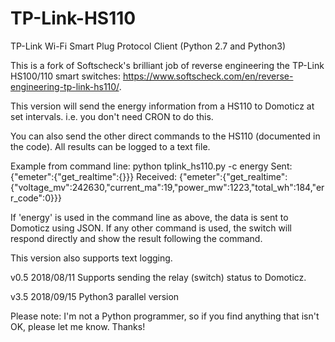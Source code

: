 # TP-Link-HS110
TP-Link Wi-Fi Smart Plug Protocol Client (Python 2.7 and Python3)

This is a fork of Softscheck's brilliant job of reverse engineering the TP-Link HS100/110 smart switches: https://www.softscheck.com/en/reverse-engineering-tp-link-hs110/.  

This version will send the energy information from a HS110 to Domoticz at set intervals.  i.e. you don't need CRON to do this.  

You can also send the other direct commands to the HS110 (documented in the code).  All results can be logged to a text file.

Example from command line:
python tplink_hs110.py -c energy
Sent:      {"emeter":{"get_realtime":{}}}
Received:  {"emeter":{"get_realtime":{"voltage_mv":242630,"current_ma":19,"power_mw":1223,"total_wh":184,"err_code":0}}}

If 'energy' is used in the command line as above, the data is sent to Domoticz using JSON.
If any other command is used, the switch will respond directly and show the result following the command.

This version also supports text logging.

v0.5 2018/08/11 Supports sending the relay (switch) status to Domoticz.

v3.5 2018/09/15 Python3 parallel version

Please note: I'm not a Python programmer, so if you find anything that isn't OK, please let me know.  Thanks!
